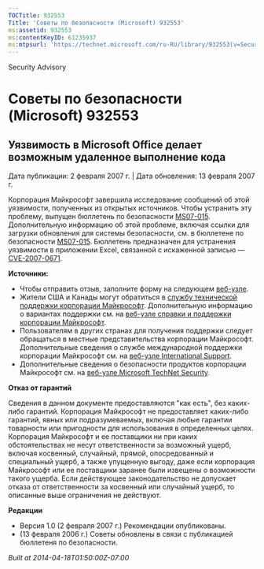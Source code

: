 ```yaml
---
TOCTitle: 932553
Title: 'Советы по безопасности (Microsoft) 932553'
ms:assetid: 932553
ms:contentKeyID: 61235937
ms:mtpsurl: 'https://technet.microsoft.com/ru-RU/library/932553(v=Security.10)'
---
```


Security Advisory

Советы по безопасности (Microsoft) 932553
=========================================

Уязвимость в Microsoft Office делает возможным удаленное выполнение кода
------------------------------------------------------------------------

Дата публикации: 2 февраля 2007 г. | Дата обновления: 13 февраля 2007 г.

Корпорация Майкрософт завершила исследование сообщений об этой уязвимости, полученных из открытых источников. Чтобы устранить эту проблему, выпущен бюллетень по безопасности [MS07-015](http://technet.microsoft.com/security/bulletin/ms07-015). Дополнительную информацию об этой проблеме, включая ссылки для загрузки обновления для системы безопасности, см. в бюллетене по безопасности [MS07-015](http://technet.microsoft.com/security/bulletin/ms07-015). Бюллетень предназначен для устранения уязвимости в приложении Excel, связанной с искаженной записью — [CVE-2007-0671](http://www.cve.mitre.org/cgi-bin/cvename.cgi?name=cve-2007-0671).

**Источники:**

-   Чтобы отправить отзыв, заполните форму на следующем [веб-узле](https://support.microsoft.com/common/survey.aspx?scid=sw;en;1257&amp;showpage=1&amp;ws=technet&amp;sd=tech).
-   Жители США и Канады могут обратиться в [службу технической поддержки корпорации Майкрософт](http://go.microsoft.com/fwlink/?linkid=21131). Дополнительную информацию о вариантах поддержки см. на [веб-узле справки и поддержки корпорации Майкрософт](http://support.microsoft.com?ln=ru).
-   Пользователям в других странах для получения поддержки следует обращаться в местные представительства корпорации Майкрософт. Дополнительные сведения о службе международной поддержки корпорации Майкрософт см. на [веб-узле International Support](http://go.microsoft.com/fwlink/?linkid=21155).
-   Дополнительные сведения о безопасности продуктов корпорации Майкрософт см. на [веб-узле Microsoft TechNet Security](http://go.microsoft.com/fwlink/?linkid=21132).

**Отказ от гарантий**

Сведения в данном документе предоставляются "как есть", без каких-либо гарантий. Корпорация Майкрософт не предоставляет каких-либо гарантий, явных или подразумеваемых, включая любые гарантии товарности или пригодности для использования в определенных целях. Корпорация Майкрософт и ее поставщики ни при каких обстоятельствах не несут ответственности за возможный ущерб, включая косвенный, случайный, прямой, опосредованный и специальный ущерб, а также упущенную выгоду, даже если корпорация Майкрософт или ее поставщики заранее были извещены о возможности такого ущерба. Если действующее законодательство не допускает отказа от ответственности за косвенный или случайный ущерб, то описанные выше ограничения не действуют.

**Редакции**

-   Версия 1.0 (2 февраля 2007 г.) Рекомендации опубликованы.
-   (13 февраля 2006 г.) Советы обновлены в связи с публикацией бюллетеня по безопасности.

*Built at 2014-04-18T01:50:00Z-07:00*
